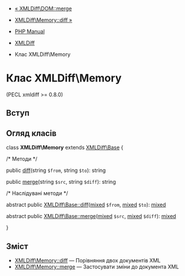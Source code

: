 - [« XMLDiff\DOM::merge](xmldiff-dom.merge.md)
- [XMLDiff\Memory::diff »](xmldiff-memory.diff.md)

- [PHP Manual](index.md)
- [XMLDiff](book.xmldiff.md)
- Клас XMLDiff\Memory

# Клас XMLDiff\Memory

(PECL xmldiff \>= 0.8.0)

## Вступ

## Огляд класів

class **XMLDiff\Memory** extends [XMLDiff\Base](class.xmldiff-base.md)
{

/\* Методи \*/

public [diff](xmldiff-memory.diff.md)(string `$from`, string `$to`):
string

public [merge](xmldiff-memory.merge.md)(string `$src`, string
`$diff`): string

/\* Наслідувані методи \*/

abstract public
[XMLDiff\Base::diff](xmldiff-base.diff.md)([mixed](language.types.declarations.md#language.types.declarations.mixed)
`$from`,
[mixed](language.types.declarations.md#language.types.declarations.mixed)
`$to`):
[mixed](language.types.declarations.md#language.types.declarations.mixed)

abstract public
[XMLDiff\Base::merge](xmldiff-base.merge.md)([mixed](language.types.declarations.md#language.types.declarations.mixed)
`$src`,
[mixed](language.types.declarations.md#language.types.declarations.mixed)
`$diff`):
[mixed](language.types.declarations.md#language.types.declarations.mixed)

}

## Зміст

- [XMLDiff\Memory::diff](xmldiff-memory.diff.md) — Порівняння двох
документів XML
- [XMLDiff\Memory::merge](xmldiff-memory.merge.md) — Застосувати
зміни до документа XML
